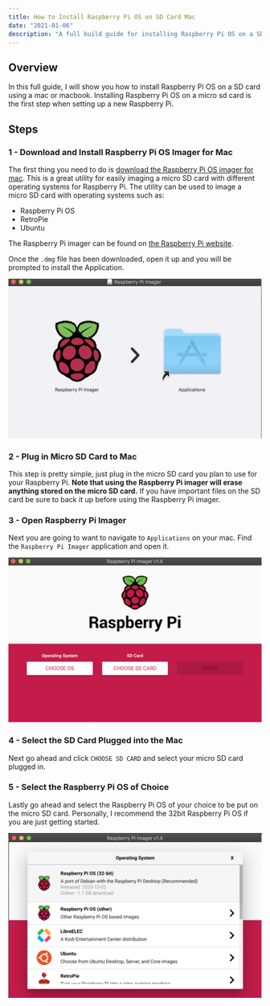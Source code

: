```yaml
---
title: How to Install Raspberry Pi OS on SD Card Mac
date: "2021-01-06"
description: "A full build guide for installing Raspberry Pi OS on a SD card using a mac. This guide will help you get up and running on your raspberry pi in no time."
---
```


## Overview

In this full guide, I will show you how to install Raspberry Pi OS on a SD card using a mac or macbook. Installing Raspberry Pi OS on a micro sd card is the first step when setting up a new Raspberry Pi.

## Steps

### 1 - Download and Install Raspberry Pi OS Imager for Mac

The first thing you need to do is [download the Raspberry Pi OS imager for mac](https://downloads.raspberrypi.org/imager/imager_1.5.dmg). This is a great utility for easily imaging a micro SD card with different operating systems for Raspberry Pi. The utility can be used to image a micro SD card with operating systems such as:

* Raspberry Pi OS
* RetroPie
* Ubuntu

The Raspberry Pi imager can be found on [the Raspberry Pi website](https://www.raspberrypi.org/software/). 

Once the `.dmg` file has been downloaded, open it up and you will be prompted to install the Application.

![Raspberry Pi Imager Installer](./imager_install.png)

### 2 - Plug in Micro SD Card to Mac

This step is pretty simple, just plug in the micro SD card you plan to use for your Raspberry Pi. **Note that using the Raspberry Pi imager will erase anything stored on the micro SD card.** If you have important files on the SD card be sure to back it up before using the Raspberry Pi imager.

### 3 - Open Raspberry Pi Imager

Next you are going to want to navigate to `Applications` on your mac. Find the `Raspberry Pi Imager` application and open it.

![Raspberry Pi Imager](./raspberry_pi_imager.png)

### 4 - Select the SD Card Plugged into the Mac

Next go ahead and click `CHOOSE SD CARD` and select your micro SD card plugged in.

### 5 - Select the Raspberry Pi OS of Choice

Lastly go ahead and select the Raspberry Pi OS of your choice to be put on the micro SD card. Personally, I recommend the 32bit Raspberry Pi OS if you are just getting started. 

![Raspberry Pi Image OS Selector](./os_selection.png)

